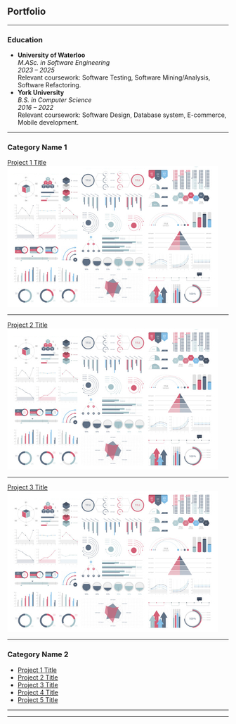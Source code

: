 ## Portfolio

---
### Education
- **University of Waterloo**  
  *M.ASc. in Software Engineering*  
  *2023 – 2025*  
  Relevant coursework: Software Testing, Software Mining/Analysis, Software Refactoring.
- **York University**  
  *B.S. in Computer Science*  
  *2016 – 2022*  
  Relevant coursework: Software Design, Database system, E-commerce, Mobile development.

---
### Category Name 1 

[Project 1 Title](/sample_page)
<img src="images/dummy_thumbnail.jpg?raw=true"/>

---
[Project 2 Title](/pdf/sample_presentation.pdf)
<img src="images/dummy_thumbnail.jpg?raw=true"/>

---
[Project 3 Title](http://example.com/)
<img src="images/dummy_thumbnail.jpg?raw=true"/>

---

### Category Name 2

- [Project 1 Title](http://example.com/)
- [Project 2 Title](http://example.com/)
- [Project 3 Title](http://example.com/)
- [Project 4 Title](http://example.com/)
- [Project 5 Title](http://example.com/)

---




---
